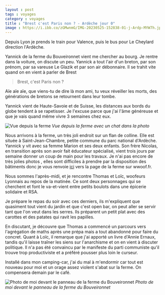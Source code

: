 ```yaml
---
layout : post 
tags : voyages 
category : voyages 
title : "Brest c'est Paris non ? - Ardèche jour 0"
image : https://i.ibb.co/zGMwnmG/IMG-20230525-152838-01-j-Ardp-MYW7h.jpg
---
```


Depuis Lyon je prends le train pour Valence, puis le bus pour Le Cheylard direction l'Ardèche. 

<!--more-->

Yannick de la ferme du Bouveironnet vient me chercher au bourg. Je rentre dans la voiture, on discute un peu. Yannick a tout l'air d'un breton, par son prénom, par sa vareuse Le Glazik et par son air débonnaire. Il se trahit vite quand on en vient à parler de Brest 

> Brest, c'est Paris non ? 

Aïe aïe aïe, que viens-tu de dire là mon ami, tu veux réveiller les morts, des générations de bretons se retournent dans leur tombe. 

Yannick vient de Haute-Savoie et de Suisse, les distances aux bords du globe tendent à se rapetisser. Je l'excuse parce que j'ai l'âme généreuse et que je vais quand même vivre 3 semaines chez eux. 

![Vue depuis la ferme](https://i.ibb.co/5sn447V/IMG-20230525-190053-x-I1r-Hsf-Y2h.jpg)
_Vue depuis la ferme avec un chat dans la photo_

Nous arrivons à la ferme, un très joli endroit sur un flan de colline. Elle est située à Saint-Jean-Chambre, petite commune du parc national d'Ardèche. Yannick y vit avec sa femme Marion et ses deux enfants. Son frère Nicolas, en transition après son avoir fait éducateur spécialisé, vient trois jours par semaine donner un coup de main pour les travaux. 
Je n'ai pas encore de très jolies photos , elles sont difficiles à prendre par la disposition des bâtiments donc je vous renvoie [ici](https://wwoof.fr/fr/host/7244) vers la page de la ferme sur wwoof.fr.


Nous sommes l'après-midi, et je rencontre Thomas et Loïc, woofeurs Lyonnais au repos de la matinée. Ce sont deux personnages qui se cherchent et font le va-et-vient entre petits boulots dans une épicerie solidaire et RSA. 

Je prépare le repas du soir avec ces derniers, ils m'expliquent que quasiment tout vient du jardin et que c'est open bar, on peut aller se servir tant que l'on veut dans les serres. Ils préparent un petit plat avec des carottes et des patates qui ravit les papilles. 

En discutant, je découvre que Thomas a commencé un parcours vers l'agrégation de maths après une prépa mais a tout abandonné pour faire du concret. Quant à Loïc, il remarque que j'ai apporté un livre d'Annie Ernaux, tandis qu'il laisse traîner les siens sur l'anarchisme et on en vient à discuter politique. Il n'a pas été convaincu par le manifeste du parti communiste qu'il trouve trop productiviste et a préféré pousser plus loin le curseur. 

Installé dans mon camping-car, j'ai du mal à m'endormir car tout est nouveau pour moi et un orage assez violent s'abat sur la ferme. On compensera demain par le café. 

![Photo de moi devant le panneau de la ferme du Bouveironnet](https://i.ibb.co/zGMwnmG/IMG-20230525-152838-01-j-Ardp-MYW7h.jpg)
_Photo de moi devant le panneau de la ferme du Bouveironnet_
